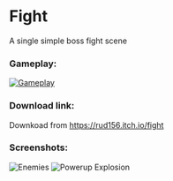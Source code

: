 # Fight
A single simple boss fight scene

### Gameplay:
[![Gameplay](https://img.youtube.com/vi/OB6Xc-mvPBI/0.jpg)](https://www.youtube.com/watch?v=OB6Xc-mvPBI)

### Download link:
Downkoad from https://rud156.itch.io/fight

### Screenshots:
![Enemies](./Screenshots/Screenshot_1.png)
![Powerup Explosion](./Screenshots/Screenshot_3.png)
